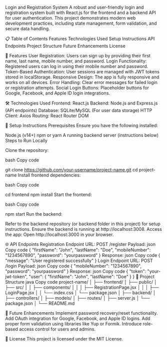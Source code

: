 ﻿Login and Registration System
A robust and user-friendly login and registration system built with React.js for the frontend and a backend API for user authentication. This project demonstrates modern web development practices, including state management, form validation, and secure data handling.

📋 Table of Contents
  Features
  Technologies Used
  Setup Instructions
  API Endpoints
  Project Structure
  Future Enhancements
  License

🌟 Features
User Registration: Users can sign up by providing their first name, last name, mobile number, and password.
Login Functionality: Registered users can log in using their mobile number and password.
Token-Based Authentication: User sessions are managed with JWT tokens stored in localStorage.
Responsive Design: The app is fully responsive and works on all devices.
Error Handling: Clear error messages for failed login or registration attempts.
Social Login Buttons: Placeholder buttons for Google, Facebook, and Apple ID login integrations.

🛠️ Technologies Used
Frontend: React.js
Backend: Node.js and Express.js (API endpoints)
Database: SQLite/MySQL (For user data storage)
HTTP Client: Axios
Routing: React Router DOM

🚀 Setup Instructions
Prerequisites
Ensure you have the following installed:

Node.js (v14+)
npm or yarn
A running backend server (instructions below)
Steps to Run Locally

Clone the repository:

bash Copy code

git clone https://github.com/your-username/project-name.git
cd project-name
Install frontend dependencies:

bash Copy code

cd frontend
npm install
Start the frontend:

bash Copy code

npm start
Run the backend:

Refer to the backend repository (or backend folder in this project) for setup instructions.
Ensure the backend is running at http://localhost:3008.
Access the app: Open http://localhost:3000 in your browser.

🌐 API Endpoints
Registration Endpoint
URL: POST /register
Payload:
json
Copy code
{
"firstName": "John",
"lastName": "Doe",
"mobileNumber": "1234567890",
"password": "yourpassword"
}
Response:
json
Copy code
{
"message": "User registered successfully"
}
Login Endpoint
URL: POST /login
Payload:
json
Copy code
{
"mobileNumber": "1234567890",
"password": "yourpassword"
}
Response:
json
Copy code
{
"token": "your-jwt-token",
"user": {
"firstName": "John",
"lastName": "Doe"
}
}
📁 Project Structure
java
Copy code
project-name/
│
├── frontend/
│ ├── public/
│ ├── src/
│ │ ├── components/
│ │ │ ├── RegistrationPage.jsx
│ │ │ ├── LoginPage.jsx
│ │ └── index.css
│ └── package.json
│
├── backend/
│ ├── controllers/
│ ├── models/
│ ├── routes/
│ ├── server.js
│ └── package.json
│
└── README.md

🔮 Future Enhancements
Implement password recovery/reset functionality.
Add OAuth integration for Google, Facebook, and Apple ID logins.
Add proper form validation using libraries like Yup or Formik.
Introduce role-based access control for users and admins.

📜 License
This project is licensed under the MIT License.
